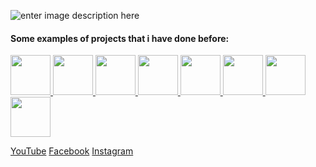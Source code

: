 ![enter image description here](https://cdn.discordapp.com/attachments/752089577434513449/763675763525812234/banner_croped.png)
<br />
<div>
 <h4>Some examples of projects that i have done before:</h4>
 
 <a href="https://dz-item-shop.glitch.me/">
  <img width="64px" src="https://i.ibb.co/4VfGDcR/icon02.png">
 </a>
 
  <a href="https://dzstats.glitch.me/">
  <img width="64px" src="https://i.ibb.co/v1zcJ3Q/icon01.png">
 </a>

 
  <a href="https://discordhook.netlify.app/">
  <img width="64px" src="https://i.ibb.co/2PTM6dL/web-icon.png">
 </a>
 
 <a href="https://the-global-troll-maker.netlify.app/">
  <img width="64px" src="https://cdn.discordapp.com/emojis/830481686109225041.png?v=1">
 </a>
 
 <a href="https://better-rpc.netlify.app/">
  <img width="64px" src="https://j.top4top.io/p_2034crc4r1.png">
 </a>
 
 <a href="https://youtubemp3-new.netlify.app">
  <img width="64px" src="https://l.top4top.io/p_20432da9l1.png">
 </a>
 
<a href="https://covid-tracker-24.netlify.app/">
 <img width="64px" src="https://j.top4top.io/p_20537q7ra1.png">
</a>
 
<a href="https://angle-editor.netlify.app/">
 <img width="64px" src="https://k.top4top.io/p_2067ljcu81.png">
</a>
 
</div>

[YouTube](https://www.youtube.com/channel/UCWMV8dD0N3tAM2W6GuNCUCg)
[Facebook](https://www.facebook.com/rother.brock.14/)
[Instagram](https://www.instagram.com/mr.txreq/)
